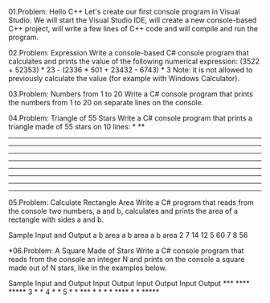 01.Problem: Hello C++
Let's create our first console program in Visual Studio. We will start the Visual Studio IDE, will create 
a new console-based C++ project, will write a few lines of C++ code and will compile and run the 
program. 

02.Problem: Expression
Write a console-based C# console program that calculates and prints the value of the following 
numerical expression:
(3522 + 52353) * 23 - (2336 * 501 + 23432 - 6743) * 3
Note: it is not allowed to previously calculate the value (for example with Windows Calculator).

03.Problem: Numbers from 1 to 20
Write a C# console program that prints the numbers from 1 to 20 on separate lines on the console.

04.Problem: Triangle of 55 Stars
Write a C# console program that prints a triangle made of 55 stars on 10 lines:
*
**
***
****
*****
******
*******
********
*********
**********

05.Problem: Calculate Rectangle Area
Write a C# program that reads from the console two numbers, a and b, calculates and prints the area 
of a rectangle with sides a and b.

Sample Input and Output
a b area a b area a b area 
2 7 14  12 5 60    7 8  56

*06.Problem: A Square Made of Stars
Write a C# console program that reads from the console an integer N and prints on the console a 
square made out of N stars, like in the examples below.

Sample Input and Output
Input Output Input Output Input Output 
      ***          ****         *****
3     * *     4    *  *     5   *   *
      ***          *  *         *   *
                   ****         *   *
                                *****







